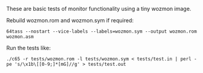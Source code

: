 These are basic tests of monitor functionality using a tiny wozmon image.

Rebuild wozmon.rom and wozmon.sym if required:

    64tass --nostart --vice-labels --labels=wozmon.sym --output wozmon.rom wozmon.asm

Run the tests like:

    ./c65 -r tests/wozmon.rom -l tests/wozmon.sym < tests/test.in | perl -pe 's/\x1b\[[0-9;]*[mG]//g' > tests/test.out

